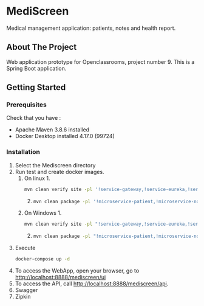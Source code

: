 # MediScreen

Medical management application: patients, notes and health report.

## About The Project

Web application prototype for Openclassrooms, project number 9.
This is a Spring Boot application.

## Getting Started

### Prerequisites

Check that you have :

* Apache Maven 3.8.6 installed
* Docker Desktop installed 4.17.0 (99724)

### Installation

1. Select the Mediscreen directory
2. Run test and create docker images.
   1. On linux
      1. 
         ```sh
         mvn clean verify site -pl '!service-gateway,!service-eureka,!service-ui'
         ```
      2.  
         ```sh
         mvn clean package -pl '!microservice-patient,!microservice-note,!microservice-score' -DskipTests
         ```
   2. On Windows
      1.
         ```sh
         mvn clean verify site -pl "!service-gateway,!service-eureka,!service-ui"
         ```
      2.
         ```sh
         mvn clean package -pl "!microservice-patient,!microservice-note,!microservice-score" -DskipTests
         ```        
3. Execute
    ```sh
    docker-compose up -d 
    ```
4. To access the WebApp, open your browser, go to [http://localhost:8888/mediscreen/ui](http://localhost:8888/mediscreen/ui)
5. To access the API, call [http://localhost:8888/mediscreen/api](http://localhost:8888/mediscreen/api).
6. Swagger
7. Zipkin
